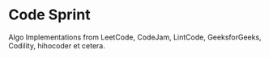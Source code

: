 # Code Sprint
Algo Implementations from LeetCode, CodeJam, LintCode, GeeksforGeeks, Codility, hihocoder et cetera.
